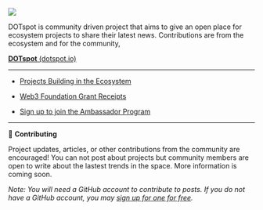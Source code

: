 ![](https://www.dotspot.io/assets/images/dotspot_learnlogo3.png)

DOTspot is community driven project that aims to give an open place for ecosystem projects to share their latest news. Contributions are from the ecosystem and for the community,

**<a href="https://www.dotspot.io" target="_blank">DOTspot** (dotspot.io)</a>

---

- <a href="https://www.dotspot.io/projects/" target="_blank">Projects Building in the Ecosystem</a>

- <a href="https://www.dotspot.io/web3grants/" target="_blank">Web3 Foundation Grant Receipts</a>

- <a href="https://share.hsforms.com/1LtBuOi1bSs-p8XGXC_hoyw4752a" target="_blank">Sign up to join the Ambassador Program</a>

---

👷 **Contributing**

Project updates, articles, or other contributions from the community are encouraged! You can not post about projects but community members are open to write about the lastest trends in the space. More information is coming soon.

_Note: You will need a GitHub account to contribute to posts. If you do not have a GitHub account, you may [sign up for one for free](https://github.com/join)._
